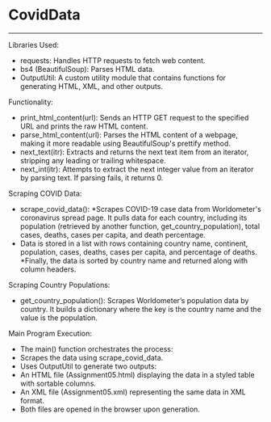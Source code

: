 # CovidData #
---------------------------
Libraries Used:

* requests: Handles HTTP requests to fetch web content.
* bs4 (BeautifulSoup): Parses HTML data.
* OutputUtil: A custom utility module that contains functions for generating HTML, XML, and other outputs.

Functionality:

* print_html_content(url): Sends an HTTP GET request to the specified URL and prints the raw HTML content.
* parse_html_content(url): Parses the HTML content of a webpage, making it more readable using BeautifulSoup's prettify method.
* next_text(itr): Extracts and returns the next text item from an iterator, stripping any leading or trailing whitespace.
* next_int(itr): Attempts to extract the next integer value from an iterator by parsing text. If parsing fails, it returns 0.

Scraping COVID Data:

* scrape_covid_data():
*Scrapes COVID-19 case data from Worldometer's coronavirus spread page. It pulls data for each country, including its population (retrieved by another function, get_country_population), total cases, deaths, cases per capita, and death percentage.
* Data is stored in a list with rows containing country name, continent, population, cases, deaths, cases per capita, and percentage of deaths.
*Finally, the data is sorted by country name and returned along with column headers.

Scraping Country Populations:

* get_country_population(): Scrapes Worldometer’s population data by country. It builds a dictionary where the key is the country name and the value is the population.

Main Program Execution:

* The main() function orchestrates the process:
* Scrapes the data using scrape_covid_data.
* Uses OutputUtil to generate two outputs:
* An HTML file (Assignment05.html) displaying the data in a styled table with sortable columns.
* An XML file (Assignment05.xml) representing the same data in XML format.
* Both files are opened in the browser upon generation.
